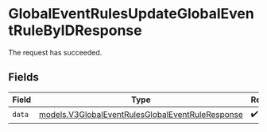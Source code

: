 # GlobalEventRulesUpdateGlobalEventRuleByIDResponse

The request has succeeded.


## Fields

| Field                                                                                                      | Type                                                                                                       | Required                                                                                                   | Description                                                                                                |
| ---------------------------------------------------------------------------------------------------------- | ---------------------------------------------------------------------------------------------------------- | ---------------------------------------------------------------------------------------------------------- | ---------------------------------------------------------------------------------------------------------- |
| `data`                                                                                                     | [models.V3GlobalEventRulesGlobalEventRuleResponse](../models/v3globaleventrulesglobaleventruleresponse.md) | :heavy_check_mark:                                                                                         | N/A                                                                                                        |